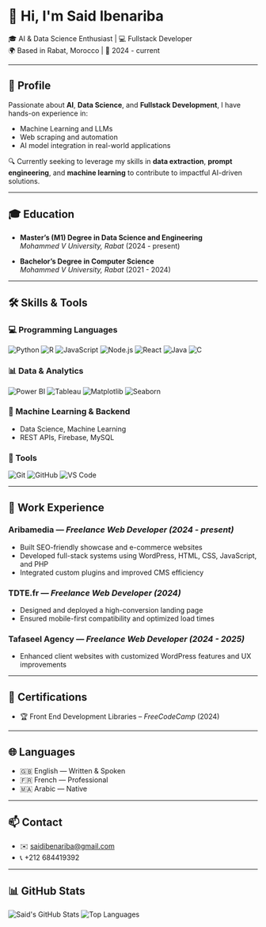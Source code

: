 # 👋 Hi, I'm Said Ibenariba

🎓 AI & Data Science Enthusiast | 💻 Fullstack Developer  
🌍 Based in Rabat, Morocco | 📅 2024 - current  

---

## 👤 Profile

Passionate about **AI**, **Data Science**, and **Fullstack Development**, I have hands-on experience in:
- Machine Learning and LLMs
- Web scraping and automation
- AI model integration in real-world applications

🔍 Currently seeking to leverage my skills in **data extraction**, **prompt engineering**, and **machine learning** to contribute to impactful AI-driven solutions.

---

## 🎓 Education

- **Master’s (M1) Degree in Data Science and Engineering**  
  *Mohammed V University, Rabat* (2024 - present)

- **Bachelor’s Degree in Computer Science**  
  *Mohammed V University, Rabat* (2021 - 2024)

---

## 🛠️ Skills & Tools

### 💻 Programming Languages
![Python](https://img.shields.io/badge/-Python-3776AB?style=flat&logo=python&logoColor=white)
![R](https://img.shields.io/badge/-R-276DC3?style=flat&logo=r&logoColor=white)
![JavaScript](https://img.shields.io/badge/-JavaScript-F7DF1E?style=flat&logo=javascript&logoColor=black)
![Node.js](https://img.shields.io/badge/-Node.js-339933?style=flat&logo=node.js&logoColor=white)
![React](https://img.shields.io/badge/-React-61DAFB?style=flat&logo=react&logoColor=black)
![Java](https://img.shields.io/badge/-Java-007396?style=flat&logo=java&logoColor=white)
![C](https://img.shields.io/badge/-C-00599C?style=flat&logo=c&logoColor=white)

### 📊 Data & Analytics
![Power BI](https://img.shields.io/badge/-PowerBI-F2C811?style=flat&logo=powerbi)
![Tableau](https://img.shields.io/badge/-Tableau-E97627?style=flat&logo=tableau)
![Matplotlib](https://img.shields.io/badge/-Matplotlib-11557C?style=flat)
![Seaborn](https://img.shields.io/badge/-Seaborn-4584b6?style=flat)

### 🧠 Machine Learning & Backend
- Data Science, Machine Learning
- REST APIs, Firebase, MySQL

### 🔧 Tools
![Git](https://img.shields.io/badge/-Git-F05032?style=flat&logo=git&logoColor=white)
![GitHub](https://img.shields.io/badge/-GitHub-181717?style=flat&logo=github)
![VS Code](https://img.shields.io/badge/-VS%20Code-007ACC?style=flat&logo=visual-studio-code)

---

## 💼 Work Experience

### **Aribamedia** — *Freelance Web Developer (2024 - present)*
- Built SEO-friendly showcase and e-commerce websites
- Developed full-stack systems using WordPress, HTML, CSS, JavaScript, and PHP
- Integrated custom plugins and improved CMS efficiency

### **TDTE.fr** — *Freelance Web Developer (2024)*
- Designed and deployed a high-conversion landing page
- Ensured mobile-first compatibility and optimized load times

### **Tafaseel Agency** — *Freelance Web Developer (2024 - 2025)*
- Enhanced client websites with customized WordPress features and UX improvements

---

## 📝 Certifications

- 🏆 Front End Development Libraries – *FreeCodeCamp* (2024)

---

## 🌐 Languages

- 🇬🇧 English — Written & Spoken  
- 🇫🇷 French — Professional  
- 🇲🇦 Arabic — Native

---

## 📫 Contact

- ✉️ saidibenariba@gmail.com  
- 📞 +212 684419392  

---

## 📊 GitHub Stats

![Said's GitHub Stats](https://github-readme-stats.vercel.app/api?username=SaidIbenariba&show_icons=true&theme=radical)
![Top Languages](https://github-readme-stats.vercel.app/api/top-langs/?username=SaidIbenariba&layout=compact&theme=radical)
